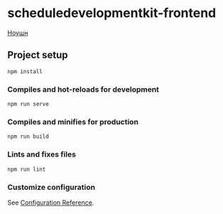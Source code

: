 # scheduledevelopmentkit-frontend

[Ноушн](https://excited-period-282.notion.site/IsuSchedule-Frontend-fa12ed211781409baec48946f07176d3)

## Project setup
```
npm install
```

### Compiles and hot-reloads for development
```
npm run serve
```

### Compiles and minifies for production
```
npm run build
```

### Lints and fixes files
```
npm run lint
```

### Customize configuration
See [Configuration Reference](https://cli.vuejs.org/config/).
